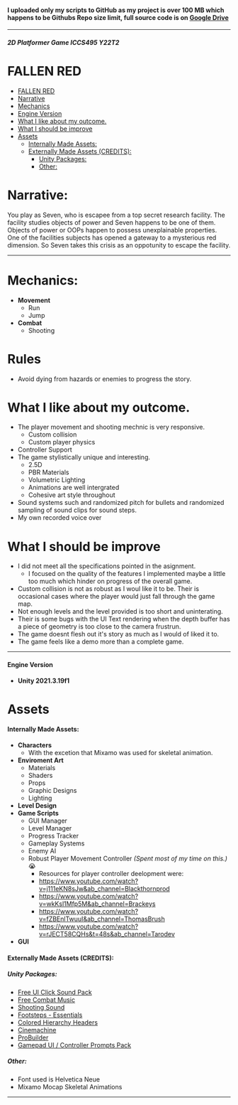  
#### I uploaded only my scripts to GitHub as my project is over 100 MB which happens to be Githubs Repo size limit, full source code is on [Google Drive](https://drive.google.com/drive/folders/1txCp-dNJC2LqP4VdEzXgw6msUgNw4k-3?usp=sharing)
 ---
##### 2D Platformer Game ICCS495 Y22T2
# FALLEN RED

- [FALLEN RED](#fallen-red)
- [Narrative](#narrative)
- [Mechanics](#mechanics) 
- [Engine Version](#engine-version)
- [What I like about my outcome.](#what-i-like-about-my-outcome)
- [What I should be improve](#what-i-should-be-improve)
- [Assets](#assets)
   - [Internally Made Assets:](#internally-made-assets)
   - [Externally Made Assets (CREDITS):](#externally-made-assets-credits)
        - [Unity Packages:](#unity-packages)
        - [Other:](#other)


# Narrative:      
You play as Seven, who is escapee from a top secret research facility. The facility studies objects of power and Seven happens to be one of them. Objects of power or OOPs happen to possess unexplainable properties. One of the facilities subjects has opened a gateway to a mysterious red dimension. So Seven takes this crisis as an oppotunity to escape the facility.  

---  

# Mechanics:   
- **Movement**
  - Run 
  - Jump
- **Combat**
  - Shooting


# Rules
- Avoid dying from hazards or enemies to progress the story.


# What I like about my outcome.
- The player movement and shooting mechnic is very responsive.
  - Custom collision
  - Custom player physics
- Controller Support
- The game stylistically unique and interesting.
  - 2.5D
  - PBR Materials
  - Volumetric Lighting
  - Animations are well intergrated
  - Cohesive art style throughout
- Sound systems such and randomized pitch for bullets and randomized sampling of sound clips for sound steps.
- My own recorded voice over

# What I should be improve
- I did not meet all the specifications pointed in the asignment.
  - I focused on the quality of the features I implemented maybe a little too much which hinder on progress of the overall game.
- Custom collision is not as robust as I woul like it to be. Their is occasional cases where the player would just fall through the game map.
- Not enough levels and the level provided is too short and uninterating.
- Their is some bugs with the UI Text rendering when the depth buffer has a piece of geometry is too close to the camera frustrun.
- The game doesnt flesh out it's story as much as I would of liked it to.
- The game feels like a demo more than a complete game.
  
---
#### Engine Version
- **Unity 2021.3.19f1**

# Assets
#### Internally Made Assets:
- **Characters**
  - With the excetion that Mixamo was used for skeletal animation.
- **Enviroment Art**
  - Materials
  - Shaders
  - Props
  - Graphic Designs
  - Lighting
- **Level Design**
- **Game Scripts**
  - GUI Manager
  - Level Manager
  - Progress Tracker
  - Gameplay Systems
  - Enemy AI
  - Robust Player Movement Controller *(Spent most of my time on this.)* 😭
    - Resources for player controller deelopment were:
    - https://www.youtube.com/watch?v=j111eKN8sJw&ab_channel=Blackthornprod
    - https://www.youtube.com/watch?v=wkKsl1Mfp5M&ab_channel=Brackeys
    - https://www.youtube.com/watch?v=fZBEnlTwuuI&ab_channel=ThomasBrush
    - https://www.youtube.com/watch?v=rJECT58CQHs&t=48s&ab_channel=Tarodev
- **GUI**


#### Externally Made Assets (CREDITS):
##### Unity Packages:
- [Free UI Click Sound Pack]()
- [Free Combat Music]()
- [Shooting Sound]()
- [Footsteps - Essentials]()
- [Colored Hierarchy Headers]()
- [Cinemachine]()
- [ProBuilder]()
- [Gamepad UI / Controller Prompts Pack](https://greatdocbrown.itch.io/gamepad-ui)
##### Other:
- Font used is Helvetica Neue
- Mixamo Mocap Skeletal Animations
---


 
